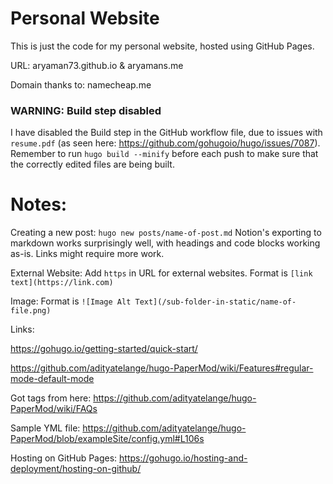 # Personal Website

This is just the code for my personal website, hosted using GitHub Pages. 
    
URL: aryaman73.github.io & aryamans.me

Domain thanks to: namecheap.me

### WARNING: Build step disabled
I have disabled the Build step in the GitHub workflow file, due to issues with `resume.pdf` (as seen here: https://github.com/gohugoio/hugo/issues/7087). Remember to run `hugo build --minify` before each push to make sure that the correctly edited files are being built.

# Notes: 

Creating a new post: `hugo new posts/name-of-post.md`
Notion's exporting to markdown works surprisingly well, with headings and code blocks working as-is. Links might require more work.

External Website: Add `https` in URL for external websites. Format is `[link text](https://link.com)`

Image: Format is `![Image Alt Text](/sub-folder-in-static/name-of-file.png)`

Links:

https://gohugo.io/getting-started/quick-start/

https://github.com/adityatelange/hugo-PaperMod/wiki/Features#regular-mode-default-mode

Got tags from here: https://github.com/adityatelange/hugo-PaperMod/wiki/FAQs

Sample YML file: https://github.com/adityatelange/hugo-PaperMod/blob/exampleSite/config.yml#L106s

Hosting on GitHub Pages: https://gohugo.io/hosting-and-deployment/hosting-on-github/ 
